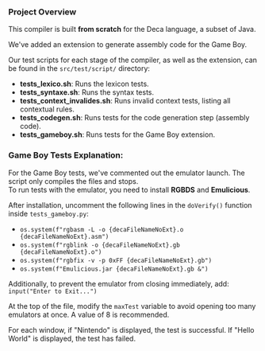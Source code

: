 ### Project Overview

This compiler is built **from scratch** for the Deca language, a subset of Java.  

We've added an extension to generate assembly code for the Game Boy.

Our test scripts for each stage of the compiler, as well as the extension, can be found in the `src/test/script/` directory:  

- **tests_lexico.sh**: Runs the lexicon tests.  
- **tests_syntaxe.sh**: Runs the syntax tests.  
- **tests_context_invalides.sh**: Runs invalid context tests, listing all contextual rules.  
- **tests_codegen.sh**: Runs tests for the code generation step (assembly code).  
- **tests_gameboy.sh**: Runs tests for the Game Boy extension.

### Game Boy Tests Explanation:

For the Game Boy tests, we've commented out the emulator launch. The script only compiles the files and stops.  
To run tests with the emulator, you need to install **RGBDS** and **Emulicious**.

After installation, uncomment the following lines in the `doVerify()` function inside `tests_gameboy.py`:

- `os.system(f"rgbasm -L -o {decaFileNameNoExt}.o {decaFileNameNoExt}.asm")`  
- `os.system(f"rgblink -o {decaFileNameNoExt}.gb {decaFileNameNoExt}.o")`  
- `os.system(f"rgbfix -v -p 0xFF {decaFileNameNoExt}.gb")`  
- `os.system(f"Emulicious.jar {decaFileNameNoExt}.gb &")`  

Additionally, to prevent the emulator from closing immediately, add:  
`input("Enter to Exit...")`

At the top of the file, modify the `maxTest` variable to avoid opening too many emulators at once. A value of 8 is recommended.

For each window, if "Nintendo" is displayed, the test is successful. If "Hello World" is displayed, the test has failed.